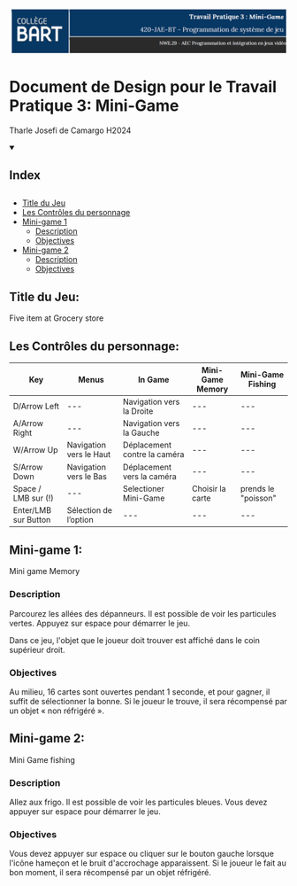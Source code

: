 ![Header](https://github.com/tharle/sj_tp3_life_simulator/blob/main/header_readme.PNG)
# Document de Design pour le Travail Pratique 3: Mini-Game

Tharle Josefi de Camargo H2024

<details open>
<summary><h2>Index<h2></summary>

* [Title du Jeu](#title-du-jeu)
* [Les Contrôles du personnage](#les-contrôles-du-personnage)
* [Mini-game 1](#mini-game-1)
  * [Description](#description)
  * [Objectives](#objectives)
* [Mini-game 2](#mini-game-2)
  * [Description](#description-1)
  * [Objectives](#objectives-1)
</details>


## Title du Jeu:
Five item at Grocery store

## Les Contrôles du personnage:

Key | Menus |In Game | Mini-Game Memory | Mini-Game Fishing |
--- | --- | --- | --- | --- |
D/Arrow Left | --- | Navigation vers la Droite | --- | --- |
A/Arrow Right | --- | Navigation vers la Gauche | --- | --- |
W/Arrow Up | Navigation vers le Haut | Déplacement contre la caméra | --- | --- |
S/Arrow Down | Navigation vers le Bas | Déplacement vers la caméra | --- | --- |
Space / LMB sur (!) | --- | Selectioner Mini-Game | Choisir la carte | prends le "poisson" |
Enter/LMB sur Button | Sélection de l’option | --- | --- | --- |

## Mini-game 1: 
Mini game Memory

### Description

Parcourez les allées des dépanneurs. Il est possible de voir les particules vertes. Appuyez sur espace pour démarrer le jeu.

Dans ce jeu, l'objet que le joueur doit trouver est affiché dans le coin supérieur droit.

### Objectives
Au milieu, 16 cartes sont ouvertes pendant 1 seconde, et pour gagner, il suffit de sélectionner la bonne. Si le joueur le trouve, il sera récompensé par un objet « non réfrigéré ».


## Mini-game 2: 
Mini Game fishing

### Description

Allez aux frigo. Il est possible de voir les particules bleues. Vous devez appuyer sur espace pour démarrer le jeu.

### Objectives
Vous devez appuyer sur espace ou cliquer sur le bouton gauche lorsque l'icône hameçon et le bruit d'accrochage apparaissent. Si le joueur le fait au bon moment, il sera récompensé par un objet réfrigéré.
